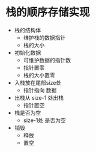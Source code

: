 # 栈的顺序存储实现


* 栈的结构体
    * 维护栈的数据指针
    * 栈的大小
* 初始化数据
    * 可维护数据的指针数
    * 指针置零
    * 栈的大小置零
* 入栈放在尾部size处
    * 指针指向 数据
* 出栈从 size-1  处出栈
    * 指针置空
* 栈是否为空
    * size-1处 是否为空
* 销毁
    * 释放
    * 置空